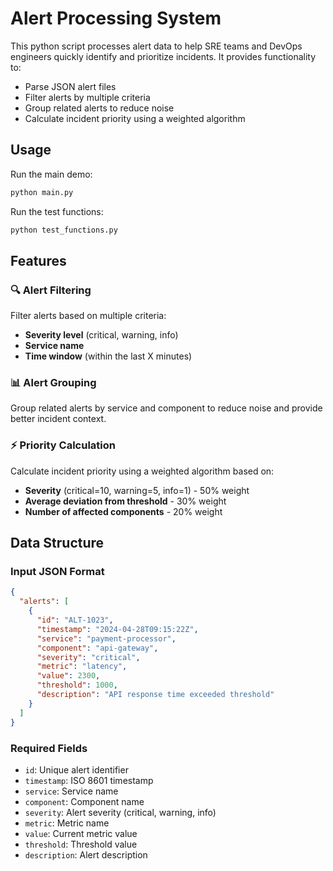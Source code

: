 # Alert Processing System

This python script processes alert data to help SRE teams and DevOps engineers quickly identify and prioritize incidents. It provides functionality to:

- Parse JSON alert files
- Filter alerts by multiple criteria
- Group related alerts to reduce noise
- Calculate incident priority using a weighted algorithm

## Usage

Run the main demo:
```bash
python main.py
```

Run the test functions:
```bash
python test_functions.py
```

## Features

### 🔍 **Alert Filtering**
Filter alerts based on multiple criteria:
- **Severity level** (critical, warning, info)
- **Service name** 
- **Time window** (within the last X minutes)

### 📊 **Alert Grouping**
Group related alerts by service and component to reduce noise and provide better incident context.

### ⚡ **Priority Calculation**
Calculate incident priority using a weighted algorithm based on:
- **Severity** (critical=10, warning=5, info=1) - 50% weight
- **Average deviation from threshold** - 30% weight  
- **Number of affected components** - 20% weight

## Data Structure

### Input JSON Format
```json
{
  "alerts": [
    {
      "id": "ALT-1023",
      "timestamp": "2024-04-28T09:15:22Z",
      "service": "payment-processor",
      "component": "api-gateway",
      "severity": "critical",
      "metric": "latency",
      "value": 2300,
      "threshold": 1000,
      "description": "API response time exceeded threshold"
    }
  ]
}
```

### Required Fields
- `id`: Unique alert identifier
- `timestamp`: ISO 8601 timestamp
- `service`: Service name
- `component`: Component name
- `severity`: Alert severity (critical, warning, info)
- `metric`: Metric name
- `value`: Current metric value
- `threshold`: Threshold value
- `description`: Alert description

